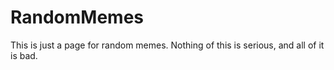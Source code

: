 # RandomMemes

This is just a page for random memes. Nothing of this is serious, and all of it is bad.